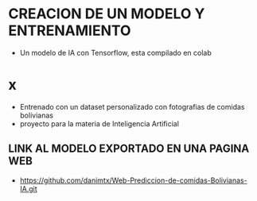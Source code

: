 # CREACION DE UN MODELO Y ENTRENAMIENTO
 - Un modelo de IA con Tensorflow, esta compilado en colab
# x
 - Entrenado con un dataset personalizado con fotografias de comidas bolivianas
 - proyecto para la materia de Inteligencia Artificial
## LINK AL MODELO EXPORTADO EN UNA PAGINA WEB
 - https://github.com/danimtx/Web-Prediccion-de-comidas-Bolivianas-IA.git
